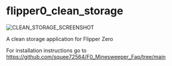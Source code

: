 # flipper0_clean_storage

![CLEAN_STORAGE_SCREENSHOT](https://github.com/DevilToasty/flipper0_clean_storage/assets/41655576/8781c9ba-164a-4886-bc86-ab843351dbc2)

A clean storage application for Flipper Zero

For installation instructions go to https://github.com/squee72564/F0_Minesweeper_Fap/tree/main
